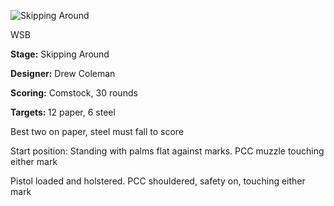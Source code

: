 ![Skipping Around](https://github.com/bagellord/USPSA-Stages/blob/master/26-30%20rounds/Skipping%20Around%20-%2030%20Rounds%20-%20Comstock/Skipping%20Around.png)

WSB

<b>Stage:</b> Skipping Around

<b>Designer:</b> Drew Coleman

<b>Scoring:</b> Comstock, 30 rounds

<b>Targets: </b>12 paper, 6 steel

Best two on paper, steel must fall to score

Start position: Standing with palms flat against marks. PCC muzzle touching either mark

Pistol loaded and holstered. PCC shouldered, safety on, touching either mark
